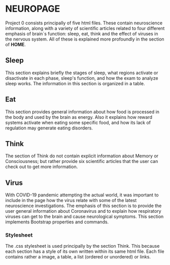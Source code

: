 # NEUROPAGE

Project 0 consists principally of five html files. These contain neuroscience information, along with a variety of scientific articles related to four different emphasis of brain´s function: sleep, eat, think and the effect of viruses in the nervous system. All of these is explained more profoundly in the section of **HOME**.

## Sleep
This section explains briefly the stages of sleep, what regions activate or disactivate in each phase, sleep's function, and how the exam to analyze sleep works. The information in this section is organized in a table.

## Eat
This section provides general information about how food is processed in the body and used by the brain as energy. Also it explains how reward systems activate when eating some specific food, and how its lack of regulation may generate eating disorders.

## Think
The section of Think do not contain explicit information about Memory or Consciousness; but rather provide six scientific articles that the user can check out to get more information.

## Virus
With COVID-19 pandemic attempting the actual world, it was important to include in the page how the virus relate with some of the latest neuroscience investigations. The emphasis of this section is to provide the user general information about Coronavirus and to explain how respiratory viruses can get to the brain and cause neurological symptoms. This section implements Bootstrap properties and commands.

### Stylesheet
The .css stylesheet is used principally by the section Think. This because each section has a style of its own written within its same html file. Each file contains rather a image, a table, a list (ordered or unordered) or links. 
